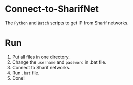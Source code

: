 # Connect-to-SharifNet
The `Python` and `Batch` scripts to get IP from Sharif networks.

# Run
1. Put all files in one directory.
2. Change the `username` and `password` in .bat file.
3. Connect to Sharif networks.
4. Run `.bat` file.
5. Done!
